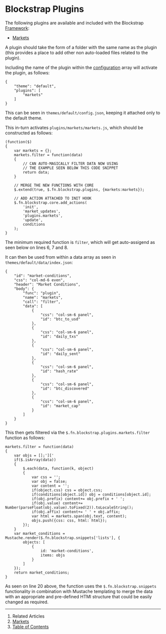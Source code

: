 Blockstrap Plugins
==================

The following plugins are available and included with the Blockstrap [Framework](../framework/):

* [Markets](markets/)

A plugin should take the form of a folder with the same name as the plugin (this provides a place to add other non auto-loaded files related to the plugin). 

Including the name of the plugin within the [configuration](../framework/core/configuration/) array will activate the plugin, as follows:

<!--pre-javascript-->
```
{
    "theme": "default",
    "plugins": [
        "markets"
    ]
}
```

This can be seen in `themes/default/config.json`, keeping it attached only to the default theme.

This in-turn activates `plugins/markets/markets.js`, which should be constructed as follows:

<!--pre-javascript-->
```
(function($) 
{
    var markets = {};
    markets.filter = function(data)
    {
        // CAN AUTO-MAGICALLY FILTER DATA NOW USING
        // THE EXAMPLE SEEN BELOW THIS CODE SNIPPET
        return data;
    }
    
    // MERGE THE NEW FUNCTIONS WITH CORE
    $.extend(true, $.fn.blockstrap.plugins, {markets:markets});
    
    // ADD ACTION ATTACHED TO INIT HOOK
    $.fn.blockstrap.core.add_actions(
        'init', 
        'market_updates',
        'plugins.markets', 
        'update', 
        conditions
    );
}
```

The minimum required function is `filter`, which will get auto-assigend as seen below on lines 6, 7 and 8.

It can then be used from within a data array as seen in `themes/default/data/index.json`:

<!--pre-javascript-->
```
{
    "id": "market-conditions",
    "css": "col-md-6 even",
    "header": "Market Conditions",
    "body": {
        "func": "plugin",
        "name": "markets",
        "call": "filter",
        "data": [
            {
                "css": "col-sm-6 panel",
                "id": "btc_to_usd"
            },
            {
                "css": "col-sm-6 panel",
                "id": "daily_txs"
            },
            {
                "css": "col-sm-6 panel",
                "id": "daily_sent"
            },
            {
                "css": "col-sm-6 panel",
                "id": "hash_rate"
            },
            {
                "css": "col-sm-6 panel",
                "id": "btc_discovered"
            },
            {
                "css": "col-sm-6 panel",
                "id": "market_cap"
            }
        ]
    }
}
```

This then gets filtered via the `$.fn.blockstrap.plugins.markets.filter` function as follows:

<!--pre-javascript-->
```
markets.filter = function(data)
{
    var objs = [];']['
    if($.isArray(data))
    {
        $.each(data, function(k, object)
        {
            var css = '';
            var obj = false;
            var content = '';
            if(object.css) css = object.css;
            if(conditions[object.id]) obj = conditions[object.id];
            if(obj.prefix) content+= obj.prefix + ' ';
            if(obj.value) content+= Number(parseFloat(obj.value).toFixed(2)).toLocaleString();
            if(obj.affix) content+= ' ' + obj.affix;
            var html = markets.span(obj.text, content);
            objs.push({css: css, html: html});
        });
    }
    var market_conditions = Mustache.render($.fn.blockstrap.snippets['lists'], {
        objects: [
            {
                id: 'market-conditions',
                items: objs
            }
        ]
    });
    return market_conditions;
}
```

As seen on line 20 above, the function uses the `$.fn.blockstrap.snippets` functionality in combination with Mustache templating to merge the data with an appropriate and pre-defined HTMl structure that could be easily changed as required.

--------------------------------------------------------------------------------

1. Related Articles
2. [Markets](markets/)
3. [Table of Contents](../../)
